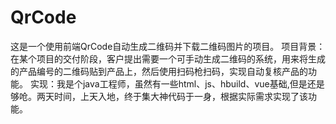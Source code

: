 # QrCode

这是一个使用前端QrCode自动生成二维码并下载二维码图片的项目。
项目背景：在某个项目的交付阶段，客户提出需要一个可手动生成二维码的系统，用来将生成的产品编号的二维码贴到产品上，然后使用扫码枪扫码，实现自动复核产品的功能。
实现：我是个java工程师，虽然有一些html、js、hbuild、vue基础,但是还是够呛。两天时间，上天入地，终于集大神代码于一身，根据实际需求实现了该功能。
